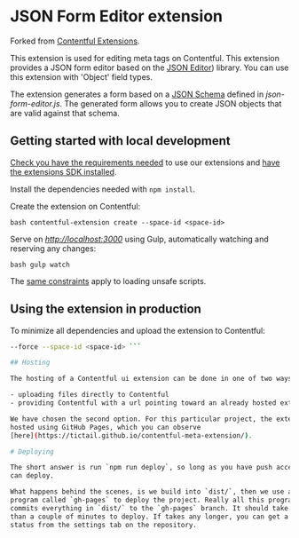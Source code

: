 # JSON Form Editor extension

Forked from [Contentful Extensions](https://github.com/contentful/extensions).

This extension is used for editing meta tags on Contentful. This extension
provides a JSON form editor based on the [JSON
Editor](https://github.com/jdorn/json-editor)) library. You can use this
extension with 'Object' field types.

The extension generates a form based on a [JSON
Schema](https://json-schema.org/) defined in _json-form-editor.js_. The
generated form allows you to create JSON objects that are valid against that
schema.

## Getting started with local development

[Check you have the requirements needed](../README.md#extensions-samples) to use
our extensions and [have the extensions SDK
installed](https://github.com/contentful/ui-extensions-sdk).

Install the dependencies needed with `npm install`.

Create the extension on Contentful:

```bash contentful-extension create --space-id <space-id> ```

Serve on _<http://localhost:3000>_ using Gulp, automatically watching and
reserving any changes:

```bash gulp watch ```

The [same constraints](../README.md#debugging-on-your-local-environment) apply
to loading unsafe scripts.

## Using the extension in production

To minimize all dependencies and upload the extension to Contentful:

```bash gulp bundle contentful-extension update --srcdoc ./dist/index.min.html
--force --space-id <space-id> ```

## Hosting

The hosting of a Contentful ui extension can be done in one of two ways:

- uploading files directly to Contentful
- providing Contentful with a url pointing toward an already hosted extension

We have chosen the second option. For this particular project, the extension is
hosted using GitHub Pages, which you can observe
[here](https://tictail.github.io/contentful-meta-extension/).

# Deploying

The short answer is run `npm run deploy`, so long as you have push access - you
can deploy.

What happens behind the scenes, is we build into `dist/`, then we use a node
program called `gh-pages` to deploy the project. Really all this program does is
commits everything in `dist/` to the `gh-pages` branch. It should take no longer
than a couple of minutes to deploy. If takes any longer, you can get a basic
status from the settings tab on the repository.
